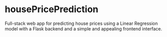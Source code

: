 # housePricePrediction
Full-stack web app for predicting house prices using a Linear Regression model with a Flask backend and a simple and appealing frontend interface.
